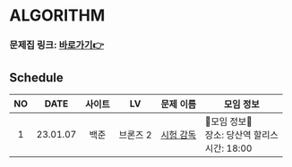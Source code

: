 # ALGORITHM

### 문제집 링크: [바로가기👉](https://www.acmicpc.net/workbook/view/1152)

## Schedule

| NO  |   DATE   | 사이트 |    LV    | 문제 이름                                          | 모임 정보                                           |
| :-: | :------: | :----: | :------: | -------------------------------------------------- | --------------------------------------------------- |
|  1  | 23.01.07 |  백준  | 브론즈 2 | [시험 감독](https://www.acmicpc.net/problem/13458) | 🚿모임 정보🚿<br>장소: 당산역 할리스<br>시간: 18:00 |

